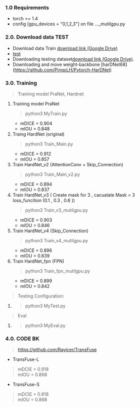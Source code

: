 ### 1.0 Requirements
  +  torch >= 1.4
  +  config  [gpu_devices = "0,1,2,3"] on file  ..._mutilgpu.py  
### 2.0. Download data TEST
  + Download data Train [download link (Google Drive)](https://mega.nz/file/LyZyxBzA#z69G9UYJI7eJm3DuJOyEpW2dOEzdus7tUfBnWrlF6Ss)
  + [test](https://mega.nz/file/2vYQxJCb#0JWEj8NKArWoo-63QlU6nCEA_5wFE2dea93YVytEGFY)
  + Downloading testing dataset[download link (Google Drive)](https://drive.google.com/file/d/17Cs2JhKOKwt4usiAYJVJMnXfyZWySn3s/view).
  + Downloading and move weight-backbone [harDNet68] (https://github.com/PingoLH/Pytorch-HarDNet)
### 3.0. Training

> Training model PraNet, Hardnet

1. Training model PraNet 
    > python3 MyTrain.py
    + mDICE = 0.904
    + mIOU = 0.848
1. Traing HardNet (original)
    > python3 Train_Main.py
    + mDICE = 0.912
    + mIOU = 0.857
1. Train HardNet_v2 (AttentionConv + Skip_Connection)
    > python3 Train_Main_v2.py
    + mDICE = 0.894
    + mIOU = 0.837
1. Train HardNet_v3 ( Create mask for 3 , cacualate Mask = 3 loss_funcition (0.1 , 0.3 , 0.6 ))
    > python3 Train_v3_mutilgpu.py 
    + mDICE = 0.903
    + mIOU = 0.846
1. Train HardNet_v4 (Skip_Connection)
    > python3 Train_v4_mutilgpu.py
    + mDICE = 0.896
    + mIOU = 0.839
1. Train HardNet_fpn (FPN)
    > python3 Train_fpn_mutilgpu.py
    + mDICE = 0.899
    + mIOU = 0.842

> Testing Configuration:
1. > python3 MyTest.py
> Eval 
1. > python3 MyEval.py 

### 4.0. CODE BK 
  >https://github.com/Rayicer/TransFuse
  + TransFuse-L 
  > mDCIE = 0.918       
  > mIOU = 0.868
  + TransFuse-S
  > mDCIE = 0.918       
  > mIOU = 	0.868
